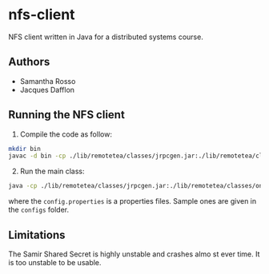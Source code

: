 # nfs-client
NFS client written in Java for a distributed systems course.

## Authors
- Samantha Rosso
- Jacques Dafflon

## Running the NFS client

1. Compile the code as follow:
```bash
mkdir bin
javac -d bin -cp ./lib/remotetea/classes/jrpcgen.jar:./lib/remotetea/classes/oncrpc.jar:./lib/sss/sss-0.1.jar **/*.java
```

2. Run the main class:
```bash
java -cp ./lib/remotetea/classes/jrpcgen.jar:./lib/remotetea/classes/oncrpc.jar:./lib/sss/sss-0.1.jar:./bin ch.usi.inf.ds.nfsclient.Main <config.properties>
```
where the `config.properties` is a properties files. Sample ones are given in the `configs` folder.


## Limitations
The Samir Shared Secret is highly unstable and crashes almo st ever time. It is too unstable to be usable.